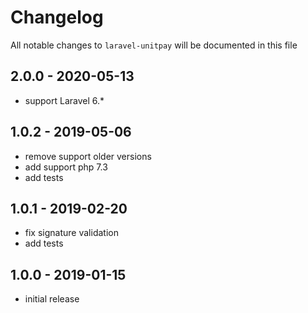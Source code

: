 # Changelog

All notable changes to `laravel-unitpay` will be documented in this file

## 2.0.0 - 2020-05-13

- support Laravel 6.*

## 1.0.2 - 2019-05-06

- remove support older versions
- add support php 7.3
- add tests

## 1.0.1 - 2019-02-20

- fix signature validation
- add tests

## 1.0.0 - 2019-01-15

- initial release
